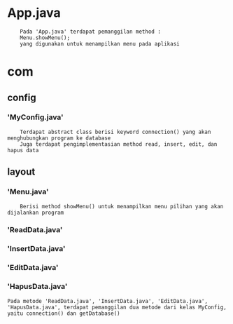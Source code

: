 # App.java
        Pada 'App.java' terdapat pemanggilan method :
        Menu.showMenu();
        yang digunakan untuk menampilkan menu pada aplikasi

# com
## config
### 'MyConfig.java'
        Terdapat abstract class berisi keyword connection() yang akan menghubungkan program ke database
        Juga terdapat pengimplementasian method read, insert, edit, dan hapus data

## layout
### 'Menu.java'
        Berisi method showMenu() untuk menampilkan menu pilihan yang akan dijalankan program

### 'ReadData.java'
### 'InsertData.java'
### 'EditData.java'
### 'HapusData.java'

    Pada metode 'ReadData.java', 'InsertData.java', 'EditData.java', 'HapusData.java', terdapat pemanggilan dua metode dari kelas MyConfig, yaitu connection() dan getDatabase()